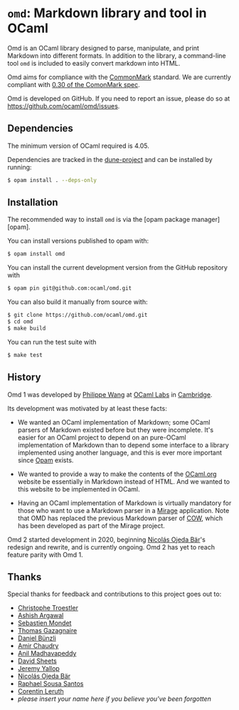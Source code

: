 `omd`: Markdown library and tool in OCaml
=========================================

Omd is an OCaml library designed to parse, manipulate, and print Markdown into
different formats. In addition to the library, a command-line tool `omd` is
included to easily convert markdown into HTML.

Omd aims for compliance with the [CommonMark](https://commonmark.org/) standard.
We are currently compliant with [0.30 of the ComonMark
spec](https://spec.commonmark.org/0.30/).

Omd is developed on GitHub. If you need to report an issue, please do so at
https://github.com/ocaml/omd/issues.

Dependencies
------------

The minimum version of OCaml required is 4.05.

Dependencies are tracked in the [dune-project](./dune-project) and can be
installed by running:

```sh
$ opam install . --deps-only
```

Installation
------------

The recommended way to install `omd` is via the [opam package manager][opam].

You can install versions published to opam with:

```sh
$ opam install omd
```

You can install the current development version from the GitHub repository with

```sh
$ opam pin git@github.com:ocaml/omd.git
```

You can also build it manually from source with:

```sh
$ git clone https://github.com/ocaml/omd.git
$ cd omd
$ make build
```

You can run the test suite with

```sh
$ make test
```

History
-------

Omd 1 was developed by [Philippe Wang](https://github.com/pw374/) at [OCaml
Labs](http://ocaml.io/) in [Cambridge](http://www.cl.cam.ac.uk).

Its development was motivated by at least these facts:

- We wanted an OCaml implementation of Markdown; some OCaml parsers of Markdown
  existed before but they were incomplete. It's easier for an OCaml project to
  depend on an pure-OCaml implementation of Markdown than to depend some
  interface to a library implemented using another language, and this is ever
  more important since [Opam](https://opam.ocaml.org) exists.

- We wanted to provide a way to make the contents of the
  [OCaml.org](http://ocaml.org/) website be essentially in Markdown instead of
  HTML. And we wanted to this website to be implemented in OCaml.

- Having an OCaml implementation of Markdown is virtually mandatory for those
  who want to use a Markdown parser in a [Mirage](http://www.openmirage.org)
  application.  Note that OMD has replaced the previous Markdown parser of
  [COW](https://github.com/mirage/ocaml-cow), which has been developed as part
  of the Mirage project.

Omd 2 started development in 2020, beginning [Nicolás Ojeda
Bär](https://github.com/nojb)'s redesign and rewrite, and is currently ongoing.
Omd 2 has yet to reach feature parity with Omd 1.

Thanks
------

Special thanks for feedback and contributions to this project goes out to:

- [Christophe Troestler](https://github.com/Chris00)
- [Ashish Argawal](https://github.com/agarwal)
- [Sebastien Mondet](https://github.com/smondet)
- [Thomas Gazagnaire](https://github.com/samoht)
- [Daniel Bünzli](https://github.com/dbuenzli)
- [Amir Chaudry](https://github.com/amirmc)
- [Anil Madhavapeddy](https://github.com/avsm/)
- [David Sheets](https://github.com/dsheets/)
- [Jeremy Yallop](https://github.com/yallop/)
- [Nicolás Ojeda Bär](https://github.com/nojb)
- [Raphael Sousa Santos](https://sonologi.co/)
- [Corentin Leruth](https://github.com/tatchi)
- *please insert your name here if you believe you've been forgotten*
